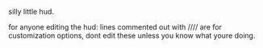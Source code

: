 silly little hud.

for anyone editing the hud:
lines commented out with //// are for customization options, dont edit these unless you know what youre doing.